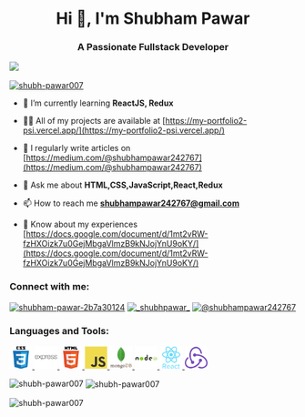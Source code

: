 <h1 align="center">Hi 👋, I'm Shubham Pawar</h1>
<h3 align="center">A Passionate Fullstack Developer </h3>
<img src="https://camo.githubusercontent.com/5ddf73ad3a205111cf8c686f687fc216c2946a75005718c8da5b837ad9de78c9/68747470733a2f2f7468756d62732e6766796361742e636f6d2f4576696c4e657874446576696c666973682d736d616c6c2e676966"/>
<p align="left"> <a href="https://github.com/ryo-ma/github-profile-trophy"><img src="https://github-profile-trophy.vercel.app/?username=shubh-pawar007" alt="shubh-pawar007" /></a> </p>

- 🌱 I’m currently learning **ReactJS, Redux**

- 👨‍💻 All of my projects are available at [https://my-portfolio2-psi.vercel.app/](https://my-portfolio2-psi.vercel.app/)

- 📝 I regularly write articles on [https://medium.com/@shubhampawar242767](https://medium.com/@shubhampawar242767)

- 💬 Ask me about **HTML,CSS,JavaScript,React,Redux**

- 📫 How to reach me **shubhampawar242767@gmail.com**

- 📄 Know about my experiences [https://docs.google.com/document/d/1mt2vRW-fzHXOizk7u0GejMbgaVlmzB9kNJojYnU9oKY/](https://docs.google.com/document/d/1mt2vRW-fzHXOizk7u0GejMbgaVlmzB9kNJojYnU9oKY/)

<h3 align="left">Connect with me:</h3>
<p align="left">
<a href="https://linkedin.com/in/shubham-pawar-2b7a30124" target="blank"><img align="center" src="https://raw.githubusercontent.com/rahuldkjain/github-profile-readme-generator/master/src/images/icons/Social/linked-in-alt.svg" alt="shubham-pawar-2b7a30124" height="30" width="40" /></a>
<a href="https://instagram.com/_shubhpawar_" target="blank"><img align="center" src="https://raw.githubusercontent.com/rahuldkjain/github-profile-readme-generator/master/src/images/icons/Social/instagram.svg" alt="_shubhpawar_" height="30" width="40" /></a>
<a href="https://medium.com/@shubhampawar242767" target="blank"><img align="center" src="https://raw.githubusercontent.com/rahuldkjain/github-profile-readme-generator/master/src/images/icons/Social/medium.svg" alt="@shubhampawar242767" height="30" width="40" /></a>
</p>

<h3 align="left">Languages and Tools:</h3>
<p align="left"> <a href="https://www.w3schools.com/css/" target="_blank" rel="noreferrer"> <img src="https://raw.githubusercontent.com/devicons/devicon/master/icons/css3/css3-original-wordmark.svg" alt="css3" width="40" height="40"/> </a> <a href="https://expressjs.com" target="_blank" rel="noreferrer"> <img src="https://raw.githubusercontent.com/devicons/devicon/master/icons/express/express-original-wordmark.svg" alt="express" width="40" height="40"/> </a> <a href="https://www.w3.org/html/" target="_blank" rel="noreferrer"> <img src="https://raw.githubusercontent.com/devicons/devicon/master/icons/html5/html5-original-wordmark.svg" alt="html5" width="40" height="40"/> </a> <a href="https://developer.mozilla.org/en-US/docs/Web/JavaScript" target="_blank" rel="noreferrer"> <img src="https://raw.githubusercontent.com/devicons/devicon/master/icons/javascript/javascript-original.svg" alt="javascript" width="40" height="40"/> </a> <a href="https://www.mongodb.com/" target="_blank" rel="noreferrer"> <img src="https://raw.githubusercontent.com/devicons/devicon/master/icons/mongodb/mongodb-original-wordmark.svg" alt="mongodb" width="40" height="40"/> </a> <a href="https://nodejs.org" target="_blank" rel="noreferrer"> <img src="https://raw.githubusercontent.com/devicons/devicon/master/icons/nodejs/nodejs-original-wordmark.svg" alt="nodejs" width="40" height="40"/> </a> <a href="https://reactjs.org/" target="_blank" rel="noreferrer"> <img src="https://raw.githubusercontent.com/devicons/devicon/master/icons/react/react-original-wordmark.svg" alt="react" width="40" height="40"/> </a> <a href="https://redux.js.org" target="_blank" rel="noreferrer"> <img src="https://raw.githubusercontent.com/devicons/devicon/master/icons/redux/redux-original.svg" alt="redux" width="40" height="40"/> </a> </p>

<p><img align="left" src="https://github-readme-stats.vercel.app/api/top-langs?username=shubh-pawar007&show_icons=true&locale=en&layout=compact" alt="shubh-pawar007" /></p>

<p>&nbsp;<img align="center" src="https://github-readme-stats.vercel.app/api?username=shubh-pawar007&show_icons=true&locale=en" alt="shubh-pawar007" /></p>

<p><img align="center" src="https://github-readme-streak-stats.herokuapp.com/?user=shubh-pawar007&" alt="shubh-pawar007" /></p>
